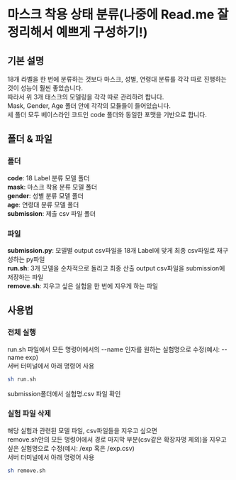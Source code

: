 # 마스크 착용 상태 분류(나중에 Read.me 잘 정리해서 예쁘게 구성하기!)
## 기본 설명
18개 라벨을 한 번에 분류하는 것보다 마스크, 성별, 연령대 분류를 각각 따로 진행하는 것이 성능이 훨씬 좋았습니다.  
따라서 위 3개 태스크의 모델링을 각각 따로 관리하려 합니다.  
Mask, Gender, Age 폴더 안에 각각의 모듈들이 들어있습니다.  
세 폴더 모두 베이스라인 코드인 code 폴더와 동일한 포맷을 기반으로 합니다.

## 폴더 & 파일
### 폴더
**code**: 18 Label 분류 모델 폴더  
**mask**: 마스크 착용 분류 모델 폴더  
**gender**: 성별 분류 모델 폴더  
**age**: 연령대 분류 모델 폴더  
**submission**: 제출 csv 파일 폴더  
### 파일
**submission.py**: 모델별 output csv파일을 18개 Label에 맞게 최종 csv파일로 재구성하는 py파일  
**run.sh**: 3개 모델을 순차적으로 돌리고 최종 산출 output csv파일을 submission에 저장하는 파일  
**remove.sh**: 지우고 싶은 실험을 한 번에 지우게 하는 파일  
  
## 사용법
### 전체 실행
run.sh 파일에서 모든 명령어에서의 --name 인자를 원하는 실험명으로 수정(예시: --name exp)  
서버 터미널에서 아래 명령어 사용
```bash
sh run.sh
```
submission폴더에서 실험명.csv 파일 확인  
### 실험 파일 삭제
해당 실험과 관련된 모델 파일, csv파일들을 지우고 싶으면  
remove.sh안의 모든 명령어에서 경로 마지막 부분(csv같은 확장자명 제외)을 지우고 싶은 실험명으로 수정(예시: /exp 혹은 /exp.csv)  
서버 터미널에서 아래 명령어 사용
```bash
sh remove.sh
```

